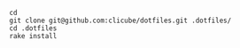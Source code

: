     cd
    git clone git@github.com:clicube/dotfiles.git .dotfiles/
    cd .dotfiles
    rake install

